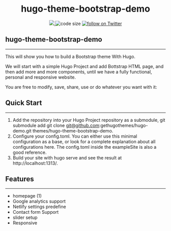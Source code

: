 <h1 align=center>hugo-theme-bootstrap-demo</h1>

<p align=center>
  <a href="https://github.com/gohugoio/hugo/releases/tag/v0.62.0" alt="Contributors">
    <img src="https://img.shields.io/static/v1?label=min-HUGO-version&message=0.62.0&color=f00&logo=hugo" />
  </a>

 
  <img src="https://img.shields.io/github/languages/code-size/gethugothemes/navigator-hugo" alt="code size">

 
  <a href="https://twitter.com/intent/follow?screen_name=gethugothemes">
    <img src="https://img.shields.io/twitter/follow/gethugothemes?style=social&logo=twitter"
      alt="follow on Twitter"></a>
</p>

## hugo-theme-bootstrap-demo
---
This will show you how to build a Bootstrap theme With Hugo.

We will start with a simple Hugo Project and add Bottstrap HTML page, and then add more and more components, until we have a fully functional, personal and responsive website.

You are free to modify, save, share, use or do whatever you want with it:

## Quick Start
---
1. Add the repository into your Hugo Project repository as a submodule, git submodule add git clone git@github.com:gethugothemes/hugo-demo.git themes/hugo-theme-bootstrap-demo.
2. Configure your config.toml. You can either use this minimal configuration as a base, or look for a complete explanation about all configurations here. The config.toml inside the exampleSite is also a good reference.
3. Build your site with hugo serve and see the result at http://localhost:1313/.

## Features
---
- homepage (1)
- Google analytics support
- Netlify settings predefine
- Contact form Support
- slider setup
- Responsive